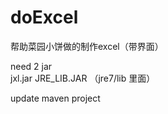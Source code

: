 # doExcel
帮助菜园小饼做的制作excel（带界面）

need 2 jar  
jxl.jar
JRE_LIB.JAR  （jre7/lib 里面） 


update maven project